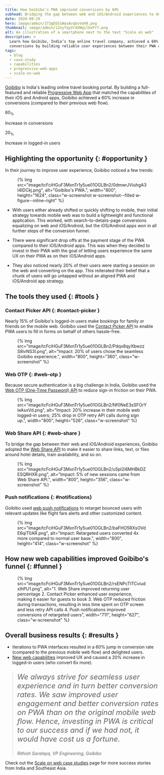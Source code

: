 ```yaml
---
title: How Goibibo's PWA improved conversions by 60%
subhead: Bridging the gap between web and iOS/Android experiences to delight users.
date: 2020-09-29
hero: image/admin/373gEGS1WasAvqbvVoH9.png
thumbnail: image/admin/i2nyfqyVr4XWqilOxPrY.png
alt: An illustration of a smartphone next to the text "Scale on web"
description: >
  Learn how Goibibo, India’s top online travel company, achieved a 60% increase in
  conversions by building reliable user experiences between their PWA and iOS/Android apps.
tags:
  - blog
  - case-study
  - capabilities
  - progressive-web-apps
  - scale-on-web
---
```


[Goibibo](https://goibibo.com) is India's leading online travel booking portal. By building a full-featured
and reliable [Progressive Web App](/pwa) that matched the capabilities of their iOS and Android
apps, Goibibo achieved a 60% increase in conversions (compared to their previous web flow).

<div class="w-stats">
  <div class="w-stat">
    <p class="w-stat__figure">60<sub class="w-stat__sub">%</sub></p>
    <p class="w-stat__desc">Increase in conversions</p>
  </div>
  <div class="w-stat">
    <p class="w-stat__figure">20<sub class="w-stat__sub">%</sub></p>
    <p class="w-stat__desc">Increase in logged-in users</p>
  </div>
</div>

## Highlighting the opportunity {: #opportunity }

In their journey to improve user experience, Goibibo noticed a few trends:

<figure class="w-figure">
  {% Img src="image/tcFciHGuF3MxnTr1y5ue01OGLBn2/0dmwrJViuhgA3I4IDCkj.png", alt="Goibibo's PWA.", width="800", height="1624", class="w-screenshot w-screenshot--filled w-figure--inline-right" %}
</figure>

* With users either already shifted or quickly shifting to mobile, their initial strategy
  towards mobile web was to build a lightweight and functional application. This worked, with
  search-to-details-page conversions equalizing on web and iOS/Android, but the iOS/Android apps
  won in all further steps of the conversion funnel.

* There were significant drop offs at the payment stage of the PWA compared to their
  iOS/Android apps. This was when they decided to invest in their PWA with the goal of letting
  users experience the same UX on their PWA as on their iOS/Android apps.

* They also noticed nearly 20% of their users were starting a session on the web and
  converting on the app. This reiterated their belief that a chunk of users will go untapped
  without an aligned PWA and iOS/Android app strategy.

## The tools they used {: #tools }

### Contact Picker API {: #contact-picker }

<div class="w-columns">
  <p>
    Nearly 15% of Goibibo's logged-in users make bookings for family or friends on the mobile web.
    Goibibo used the <a href="/contact-picker/">Contact Picker API</a> to enable PWA users to fill
    in forms on behalf of others hassle-free.
  </p>
  <figure class="w-figure">
    {% Img src="image/tcFciHGuF3MxnTr1y5ue01OGLBn2/Pdqx8qyXbwzzS8ivNS3l.png", alt="Impact: 20% of users chose the seamless Goibibo experience.", width="800", height="360", class="w-screenshot" %}
  </figure>
</div>

### Web OTP {: #web-otp }

<div class="w-columns">
  <p>
    Because secure authentication is a big challenge in India, Goibibo
    used the <a href="/web-otp/">Web OTP (One-Time Password) API</a>
    to reduce sign-in friction on their PWA.
  </p>
  <figure class="w-figure">
    {% Img src="image/tcFciHGuF3MxnTr1y5ue01OGLBn2/Nf0NeE3sSFOrYleAsxVd.png", alt="Impact: 20% increase in their mobile web logged-in users; 25% drop in OTP retry API calls during sign up.", width="800", height="526", class="w-screenshot" %}
  </figure>
</div>

### Web Share API {: #web-share }

<div class="w-columns">
  <p>
    To bridge the gap between their web and iOS/Android experiences,  Goibibo adopted the
    <a href="/web-share/">Web Share API</a> to make it easier to share  links, text, or files around hotel
    details, train availability, and so on.
  </p>
  <figure class="w-figure">
    {% Img src="image/tcFciHGuF3MxnTr1y5ue01OGLBn2/u5pl2i6MHBkDZESQRHXR.png", alt="Impact: 5% of new sessions came from Web Share API.", width="800", height="356", class="w-screenshot" %}
  </figure>
</div>

### Push notifications {: #notifications}

<div class="w-columns">
  <p>
    Goibibo used <a href="https://developers.google.com/web/fundamentals/push-notifications">web push
    notifications</a> to retarget bounced users with relevant updates like flight fare alerts and other
    customized content.
  </p>
  <figure class="w-figure">
    {% Img src="image/tcFciHGuF3MxnTr1y5ue01OGLBn2/baFHO5RXsOVdE6qiT0AR.png", alt="Impact: Retargeted users converted 4x more compared to normal user base.", width="800", height="414", class="w-screenshot" %}
  </figure>
</div>

## How new web capabilities improved Goibibo's funnel {: #funnel }

<style>
@media (min-width: 865px) {
  #funnel {
    max-width: 75%;
  }
}
</style>

<figure class="w-figure">
  {% Img src="image/tcFciHGuF3MxnTr1y5ue01OGLBn2/rsENPcTITCviudxIhPU1.png", alt="1. Web Share improved returning user percentage 2. Contact Picker enhanced user experience, making it easier for guests to book 3. Web OTP reduced friction during transactions, resulting in less time spent on OTP screen and less retry API calls 4. Push notifications improved conversions of retargeted users", width="711", height="627", class="w-screenshot" %}
</figure>

## Overall business results {: #results }

+   Iterations to PWA interfaces resulted in a 60% jump in conversion rate (compared to the
    previous mobile web flow) and delighted users.
+   [New web capabilities](https://web.dev/fugu-status/) improved UX and caused a 20% increase
    in logged-in users (who convert 6x more).

<blockquote>
  <p style="font-style: italic; font-size: 1.5rem;">
    We always strive for seamless user experience and in turn better  conversion rates. We saw
    improved user engagement and better conversion rates on PWA than on the original mobile web flow.
    Hence,  investing in PWA is critical to our success and if we had not, it would have cost us a
    fortune.
  </p>
  <cite>Rithish Saralaya, VP Engineering, Goibibo</cite>
</blockquote>

Check out the [Scale on web case studies](/tags/scale-on-web) page for more
success stories from India and Southeast Asia.
